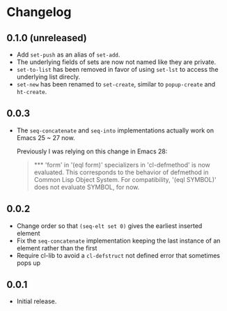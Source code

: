 # Changelog

## 0.1.0 (unreleased)

- Add `set-push` as an alias of `set-add`.
- The underlying fields of sets are now not named like they are private.
- `set-to-list` has been removed in favor of using `set-lst` to access the underlying list direcly.
- `set-new` has been renamed to `set-create`, similar to `popup-create` and `ht-create`.

## 0.0.3

- The `seq-concatenate` and `seq-into` implementations actually work on Emacs 25 ~ 27 now.

  Previously I was relying on this change in Emacs 28:

  > \*\*\* 'form' in '(eql form)' specializers in 'cl-defmethod' is now evaluated.
  > This corresponds to the behavior of defmethod in Common Lisp Object System.
  > For compatibility, '(eql SYMBOL)' does not evaluate SYMBOL, for now.

## 0.0.2

- Change order so that `(seq-elt set 0)` gives the earliest inserted element
- Fix the `seq-concatenate` implementation keeping the last instance of an element rather than the first
- Require cl-lib to avoid a `cl-defstruct` not defined error that sometimes pops up

## 0.0.1

- Initial release.
